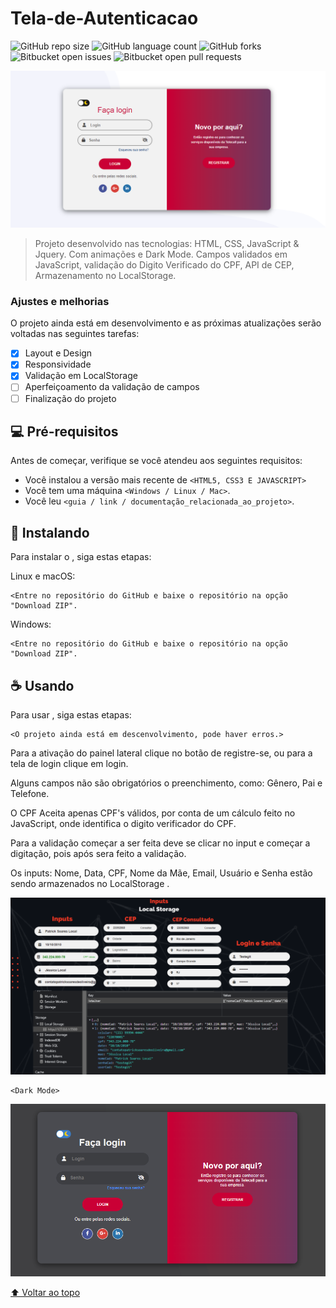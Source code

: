 # Tela-de-Autenticacao
 
 <!---Esses são exemplos. Veja https://shields.io para outras pessoas ou para personalizar este conjunto de escudos. Você pode querer incluir dependências, status do projeto e informações de licença aqui--->

![GitHub repo size](https://img.shields.io/github/repo-size/iuricode/README-template?style=for-the-badge)
![GitHub language count](https://img.shields.io/github/languages/count/iuricode/README-template?style=for-the-badge)
![GitHub forks](https://img.shields.io/github/forks/iuricode/README-template?style=for-the-badge)
![Bitbucket open issues](https://img.shields.io/bitbucket/issues/iuricode/README-template?style=for-the-badge)
![Bitbucket open pull requests](https://img.shields.io/bitbucket/pr-raw/iuricode/README-template?style=for-the-badge)

<img src="./Imagens/Tela de Autenticação.png" alt="exemplo imagem">

> Projeto desenvolvido nas tecnologias: HTML, CSS, JavaScript & Jquery. Com animações e Dark Mode.
> Campos validados em JavaScript, validação do Digito Verificado do CPF, API de CEP, Armazenamento no LocalStorage.

### Ajustes e melhorias

O projeto ainda está em desenvolvimento e as próximas atualizações serão voltadas nas seguintes tarefas:

- [x] Layout e Design
- [x] Responsividade
- [x] Validação em LocalStorage
- [ ] Aperfeiçoamento da validação de campos
- [ ] Finalização do projeto

## 💻 Pré-requisitos

Antes de começar, verifique se você atendeu aos seguintes requisitos:
<!---Estes são apenas requisitos de exemplo. Adicionar, duplicar ou remover conforme necessário--->
* Você instalou a versão mais recente de `<HTML5, CSS3 E JAVASCRIPT>`
* Você tem uma máquina `<Windows / Linux / Mac>`.
* Você leu `<guia / link / documentação_relacionada_ao_projeto>`.

## 🚀 Instalando <Tela-de-Autenticacao>

Para instalar o <Tela-de-Autenticacao>, siga estas etapas:

Linux e macOS:
```
<Entre no repositório do GitHub e baixe o repositório na opção "Download ZIP".

```

Windows:
```
<Entre no repositório do GitHub e baixe o repositório na opção "Download ZIP".
```

## ☕ Usando <Tela-de-Autenticacao>

Para usar <Tela-de-Autenticacao>, siga estas etapas:

```
<O projeto ainda está em descenvolvimento, pode haver erros.>

```

Para a ativação do painel lateral clique no botão de registre-se, ou para a tela de login clique em login.

Alguns campos não são obrigatórios o preenchimento, como: Gênero, Pai e Telefone.

O CPF Aceita apenas CPF's válidos, por conta de um cálculo feito no JavaScript, onde identifica o digito verificador do CPF.

Para a validação começar a ser feita deve se clicar no input e começar a digitação, pois após sera feito a validação.

Os inputs: Nome, Data, CPF, Nome da Mãe, Email, Usuário e Senha estão sendo armazenados no LocalStorage .

<img src="./Imagens/LocalStorage.svg" alt="exemplo imagem">



```
<Dark Mode>
```

<img src="./Imagens/Darkmode.png" alt="exemplo imagem">


[⬆ Voltar ao topo](#Tela-de-Autenticacao)<br>

